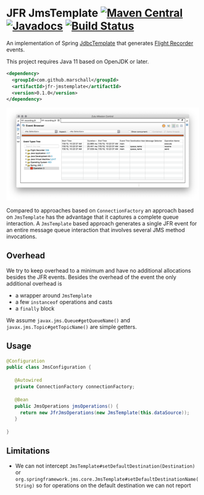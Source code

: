 JFR JmsTemplate [![Maven Central](https://maven-badges.herokuapp.com/maven-central/com.github.marschall/jfr-jmstemplate/badge.svg)](https://maven-badges.herokuapp.com/maven-central/com.github.marschall/jfr-jmstemplate) [![Javadocs](https://www.javadoc.io/badge/com.github.marschall/jfr-jmstemplate.svg)](https://www.javadoc.io/doc/com.github.marschall/jfr-jmstemplate) [![Build Status](https://travis-ci.org/marschall/jfr-jmstemplate.svg?branch=master)](https://travis-ci.org/marschall/jfr-jmstemplate)
===============

An implementation of Spring [JdbcTemplate](https://docs.spring.io/spring/docs/current/spring-framework-reference/integration.html#jms-jmstemplate) that generates [Flight Recorder](https://openjdk.java.net/jeps/328) events.

This project requires Java 11 based on OpenJDK or later.

```xml
<dependency>
  <groupId>com.github.marschall</groupId>
  <artifactId>jfr-jmstemplate</artifactId>
  <version>0.1.0</version>
</dependency>
```

![Flight Recording of a JUnit Test](https://github.com/marschall/jfr-jmstemplate/raw/master/src/main/javadoc/screenshot.png)

Compared to approaches based on `ConnectionFactory` an approach based on `JmsTemplate` has the advantage that it captures a complete queue interaction. A `JmsTemplate` based approach generates a single JFR event for an entire message queue interaction that involves several JMS method invocations.

Overhead
--------

We try to keep overhead to a minimum and have no additional allocations besides the JFR events. Besides the overhead of the event the only additional overhead is

* a wrapper around `JmsTemplate`
* a few `instanceof` operations and casts
* a `finally` block

We assume `javax.jms.Queue#getQueueName()` and `javax.jms.Topic#getTopicName()` are simple getters.

Usage
-----

```java
@Configuration
public class JmsConfiguration {

   @Autowired
   private ConnectionFactory connectionFactory;

   @Bean
   public JmsOperations jmsOperations() {
     return new JfrJmsOperations(new JmsTemplate(this.dataSource));
   }

}
```

Limitations
-----------

* We can not intercept `JmsTemplate#setDefaultDestination(Destination)` or `org.springframework.jms.core.JmsTemplate#setDefaultDestinationName(String)` so for operations on the default destination we can not report 
